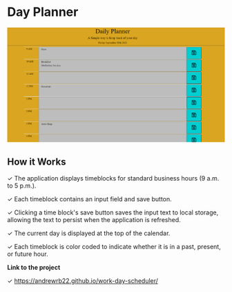 # Day Planner

![calendar application screenshot](https://github.com/andrewrb22/work-day-scheduler/blob/master/Screenshot/2020-09-18%20(2).png)

## How it Works
✓ The application displays timeblocks for standard business hours (9 a.m. to 5 p.m.).

✓ Each timeblock contains an input field and save button.

✓ Clicking a time block's save button saves the input text to local storage, allowing the text to persist when the application is refreshed.

✓ The current day is displayed at the top of the calendar.

✓ Each timeblock is color coded to indicate whether it is in a past, present, or future hour.

**Link to the project**

✓ https://andrewrb22.github.io/work-day-scheduler/
